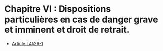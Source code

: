 # Chapitre VI : Dispositions particulières en cas de danger grave et imminent et droit de retrait.

* [Article L4526-1](./LEGIARTI000023519579.md)
